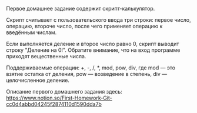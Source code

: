 Первое домашнее задание содержит скрипт-калькулятор.

Скрипт считывает с пользовательского ввода три строки: первое число, операцию, второче число,
после чего применяет операцию к введённым числам.

Если выполняется деление и второе число равно 0, скрипт выводит строку "Деление на 0!".
Обратите внимание, что на вход программе приходят вещественные числа.

Поддерживаемые операции: +, -, /, *, mod, pow, div, где
mod — это взятие остатка от деления,
pow — возведение в степень,
div — целочисленное деление.

Описание первого домашнего задания здесь:
https://www.notion.so/First-Homework-Git-cc0d4abbd04245f2874110d1590dda7b
